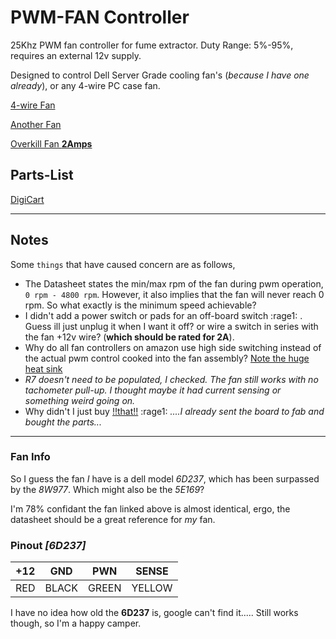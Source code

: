 
# PWM-FAN Controller

25Khz PWM fan controller for fume extractor. Duty Range: 5%-95%, requires an external 12v supply.

Designed to control Dell Server Grade cooling fan's (*because I have one already*), or any 4-wire PC case fan.

[4-wire Fan](https://www.digikey.com/short/5pwf955c)

[Another Fan](https://www.newegg.com/p/1YF-00B0-00V81)

[Overkill Fan **2Amps**](https://www.amazon.com/Wathai-5300rpm-Airflow-Brushless-Cooling/dp/B07SGWNV5J)

## Parts-List
[DigiCart](https://www.digikey.com/short/1bbnzr3q)

___
## Notes

Some ```things``` that have caused concern are as follows,

- The Datasheet states the min/max rpm of the fan during pwm operation, ```0 rpm - 4800 rpm```. However, it also implies that the fan will never reach 0 rpm. So what exactly is the minimum speed achievable?
- I didn't add a power switch or pads for an off-board switch :rage1: . Guess ill just unplug it when I want it off? or wire a switch in series with the fan +12v wire? (**which should be rated for 2A**).
- Why do all fan controllers on amazon use high side switching instead of the actual pwm control cooked into the fan assembly? [Note the huge heat sink](https://www.amazon.com/LEDMOMO-1203BB-Controller-Adjustable-Reversible/dp/B07BLWXXQC)
- *R7 doesn't need to be populated, I checked. The fan still works with no tachometer pull-up. I thought maybe it had current sensing or something weird going on.*
- Why didn't I just buy [!!that!!](https://www.amazon.com/Wathai-Controller-Receiver-Playstation-Component/dp/B07VYGQPCZ) :rage1: *....I already sent the board to fab and bought the parts...*
---
### Fan Info

So I guess the fan *I* have is a dell model *6D237*, which has been surpassed by the *8W977*. Which might also be the *5E169*?

 I'm 78% confidant the fan linked above is almost identical, ergo, the datasheet should be a great reference for *my* fan.

### Pinout *[6D237]*
| +12 |   GND |   PWN |  SENSE |
|-----|-------|-------|--------|
| RED | BLACK | GREEN | YELLOW |

I have no idea how old the **6D237** is, google can't find it..... Still works though, so I'm a happy camper.




